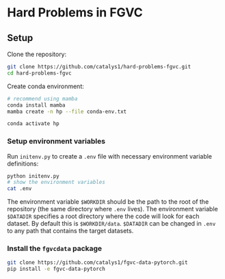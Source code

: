 # Hard Problems in FGVC

## Setup

Clone the repository:
```bash
git clone https://github.com/catalys1/hard-problems-fgvc.git
cd hard-problems-fgvc
```

Create conda environment:
```bash
# recommend using mamba
conda install mamba
mamba create -n hp --file conda-env.txt

conda activate hp
```

### **Setup environment variables**

Run `initenv.py` to create a `.env` file with necessary environment variable definitions:
```bash
python initenv.py
# show the environment variables
cat .env
```
The environment variable `$WORKDIR` should be the path to the root of the repository (the same directory where `.env` lives).
The environment variable `$DATADIR` specifies a root directory where the code will look for each dataset.
By default this is `$WORKDIR/data`.
`$DATADIR` can be changed in `.env` to any path that contains the target datasets.

### **Install the `fgvcdata` package**

```bash
git clone https://github.com/catalys1/fgvc-data-pytorch.git
pip install -e fgvc-data-pytorch
```